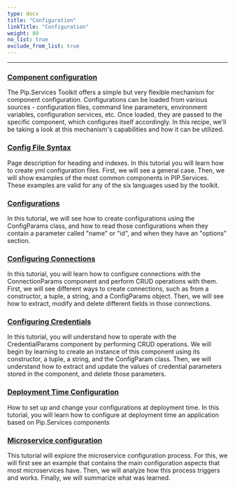 ```yaml
---
type: docs
title: "Configuration"
linkTitle: "Configuration" 
weight: 80
no_list: true
exclude_from_list: true
---
```

---

### [Component configuration](component_configuration)

The Pip.Services Toolkit offers a simple but very flexible mechanism for component configuration. Configurations can be loaded from various sources - configuration files, command line parameters, environment variables, configuration services, etc. Once loaded, they are passed to the specific component, which configures itself accordingly. In this recipe, we'll be taking a look at this mechanism's capabilities and how it can be utilized.

### [Config File Syntax](config_file_syntax)

Page description for heading and indexes.
In this tutorial you will learn how to create yml configuration files. First, we will see a general case. Then, we will show examples of the most common components in PIP.Services. These examples are valid for any of the six languages used by the toolkit.

### [Configurations](configurations)

In this tutorial, we will see how to create configurations using the ConfigParams class, and how to read those configurations when they contain a parameter called "name" or "id", and when they have an "options" section.

### [Configuring Connections](configuring_connections)
In this tutorial, you will learn how to configure connections with the ConnectionParams component and perform CRUD operations with them. First, we will see different ways to create connections, such as from a constructor, a tuple, a string, and a ConfigParams object. Then, we will see how to extract, modify and delete different fields in those connections.

### [Configuring Credentials](configuring_credentials)
In this tutorial, you will understand how to operate with the CredentialParams component by performing CRUD operations. We will begin by learning to create an instance of this component using its constructor, a tuple, a string, and the ConfigParam class. Then, we will understand how to extract and update the values of credential parameters stored in the component, and delete those parameters.

### [Deployment Time Configuration](deployment_configuration)
How to set up and change your configurations at deployment time. In this tutorial, you will learn how to configure at deployment time an application based on Pip.Services components

### [Microservice configuration](microservice_configuration)

This tutorial will explore the microservice configuration process. For this, we will first see an example that contains the main configuration aspects that most microservices have. Then, we will analyze how this process triggers and works. Finally, we will summarize what was learned.